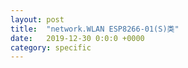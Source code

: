 ```yaml
---
layout: post
title:  "network.WLAN ESP8266-01(S)类"
date:   2019-12-30 0:0:0 +0000
category: specific
---
```



